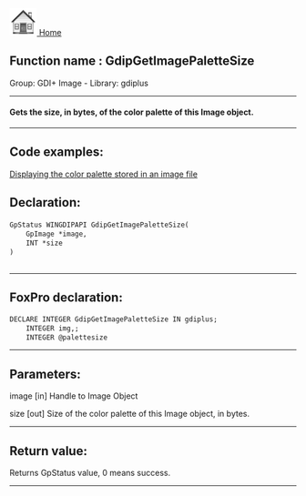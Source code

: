 [<img src="../../images/home.png"> Home ](https://github.com/VFPX/Win32API)  

## Function name : GdipGetImagePaletteSize
Group: GDI+ Image - Library: gdiplus    
***  


#### Gets the size, in bytes, of the color palette of this Image object.

***  


## Code examples:
[Displaying the color palette stored in an image file](../../samples/sample_529.md)  

## Declaration:
```foxpro  
GpStatus WINGDIPAPI GdipGetImagePaletteSize(
	GpImage *image,
	INT *size
)
  
```  
***  


## FoxPro declaration:
```foxpro  
DECLARE INTEGER GdipGetImagePaletteSize IN gdiplus;
	INTEGER img,;
	INTEGER @palettesize  
```  
***  


## Parameters:
image
[in] Handle to Image Object

size
[out] Size of the color palette of this Image object, in bytes.  
***  


## Return value:
Returns GpStatus value, 0 means success. 
  
***  

